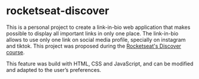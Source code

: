 # rocketseat-discover

This is a personal project to create a link-in-bio web application that makes possible to display all important links in only one place. The link-in-bio allows to use only one link on social media profile, specially on instagram and tiktok. This project was proposed during the [Rocketseat's Discover course](https://app.rocketseat.com.br/journey/discover/contents).

This feature was build with HTML, CSS and JavaScript, and can be modified and adapted to the user’s preferences.
